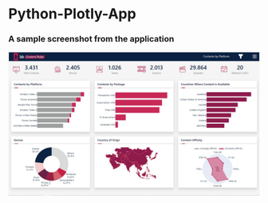 # Python-Plotly-App

### A sample screenshot from the application

![This is an image](https://raw.githubusercontent.com/cagriustun/Python-Plotly-App/main/ss/ss.jpeg)
